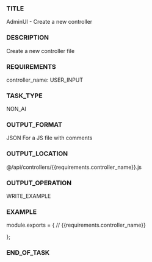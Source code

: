 ### TITLE
AdminUI - Create a new controller
### DESCRIPTION
Create a new controller file
### REQUIREMENTS
controller_name: USER_INPUT
### TASK_TYPE
NON_AI
### OUTPUT_FORMAT
JSON For a JS file with comments
### OUTPUT_LOCATION
@/api/controllers/{{requirements.controller_name}}.js
### OUTPUT_OPERATION
WRITE_EXAMPLE
### EXAMPLE
module.exports = { // {{requirements.controller_name}}

};
### END_OF_TASK